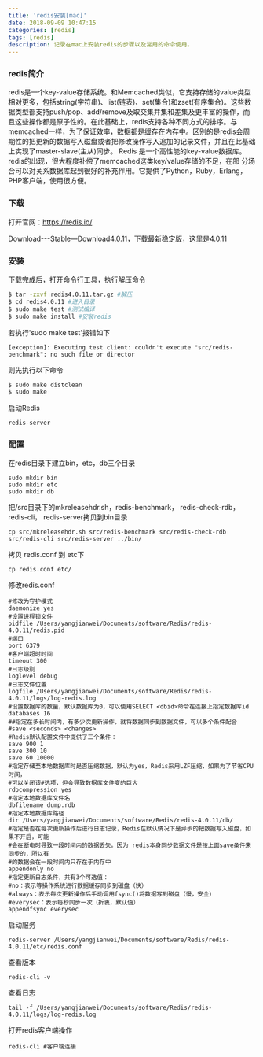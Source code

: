 ```yaml
---
title: 'redis安装[mac]'
date: 2018-09-09 10:47:15
categories: [redis]
tags: [redis]
description: 记录在mac上安装redis的步骤以及常用的命令使用。
---
```


### redis简介
redis是一个key-value存储系统。和Memcached类似，它支持存储的value类型相对更多，包括string(字符串)、list(链表)、set(集合)和zset(有序集合)。这些数据类型都支持push/pop、add/remove及取交集并集和差集及更丰富的操作，而且这些操作都是原子性的。在此基础上，redis支持各种不同方式的排序。与memcached一样，为了保证效率，数据都是缓存在内存中。区别的是redis会周期性的把更新的数据写入磁盘或者把修改操作写入追加的记录文件，并且在此基础上实现了master-slave(主从)同步。
Redis 是一个高性能的key-value数据库。 redis的出现，很大程度补偿了memcached这类key/value存储的不足，在部 分场合可以对关系数据库起到很好的补充作用。它提供了Python，Ruby，Erlang，PHP客户端，使用很方便。

### 下载

打开官网：<https://redis.io/>

Download---Stable—Download4.0.11，下载最新稳定版，这里是4.0.11

### 安装

下载完成后，打开命令行工具，执行解压命令

```bash
$ tar -zxvf redis4.0.11.tar.gz #解压
$ cd redis4.0.11 #进入目录
$ sudo make test #测试编译
$ sudo make install #安装redis
```
若执行'sudo make test'报错如下
```
[exception]: Executing test client: couldn't execute "src/redis-benchmark": no such file or director
```
则先执行以下命令
```bash
$ sudo make distclean
$ sudo make
```

启动Redis
```
redis-server
```

### 配置

在redis目录下建立bin，etc，db三个目录

```
sudo mkdir bin
sudo mkdir etc
sudo mkdir db
```
把/src目录下的mkreleasehdr.sh，redis-benchmark， redis-check-rdb， redis-cli， redis-server拷贝到bin目录
```
cp src/mkreleasehdr.sh src/redis-benchmark src/redis-check-rdb src/redis-cli src/redis-server ../bin/
```
拷贝 redis.conf 到 etc下

```
cp redis.conf etc/
```

修改redis.conf

```
#修改为守护模式
daemonize yes
#设置进程锁文件
pidfile /Users/yangjianwei/Documents/software/Redis/redis-4.0.11/redis.pid
#端口
port 6379
#客户端超时时间
timeout 300
#日志级别
loglevel debug
#日志文件位置
logfile /Users/yangjianwei/Documents/software/Redis/redis-4.0.11/logs/log-redis.log
#设置数据库的数量，默认数据库为0，可以使用SELECT <dbid>命令在连接上指定数据库id
databases 16
##指定在多长时间内，有多少次更新操作，就将数据同步到数据文件，可以多个条件配合
#save <seconds> <changes>
#Redis默认配置文件中提供了三个条件：
save 900 1
save 300 10
save 60 10000
#指定存储至本地数据库时是否压缩数据，默认为yes，Redis采用LZF压缩，如果为了节省CPU时间，
#可以关闭该#选项，但会导致数据库文件变的巨大
rdbcompression yes
#指定本地数据库文件名
dbfilename dump.rdb
#指定本地数据库路径
dir /Users/yangjianwei/Documents/software/Redis/redis-4.0.11/db/
#指定是否在每次更新操作后进行日志记录，Redis在默认情况下是异步的把数据写入磁盘，如果不开启，可能
#会在断电时导致一段时间内的数据丢失。因为 redis本身同步数据文件是按上面save条件来同步的，所以有
#的数据会在一段时间内只存在于内存中
appendonly no
#指定更新日志条件，共有3个可选值：
#no：表示等操作系统进行数据缓存同步到磁盘（快）
#always：表示每次更新操作后手动调用fsync()将数据写到磁盘（慢，安全）
#everysec：表示每秒同步一次（折衷，默认值）
appendfsync everysec
```

启动服务
```
redis-server /Users/yangjianwei/Documents/software/Redis/redis-4.0.11/etc/redis.conf
```
查看版本
```
redis-cli -v 
```


查看日志
```
tail -f /Users/yangjianwei/Documents/software/Redis/redis-4.0.11/logs/log-redis.log
```

打开redis客户端操作
```
redis-cli #客户端连接
```
